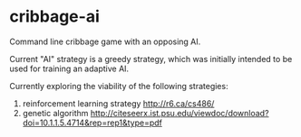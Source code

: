 # cribbage-ai
Command line cribbage game with an opposing AI.

Current "AI" strategy is a greedy strategy, which was initially intended to be used for training an adaptive AI.

Currently exploring the viability of the following strategies:
1. reinforcement learning strategy http://r6.ca/cs486/
2. genetic algorithm http://citeseerx.ist.psu.edu/viewdoc/download?doi=10.1.1.5.4714&rep=rep1&type=pdf
